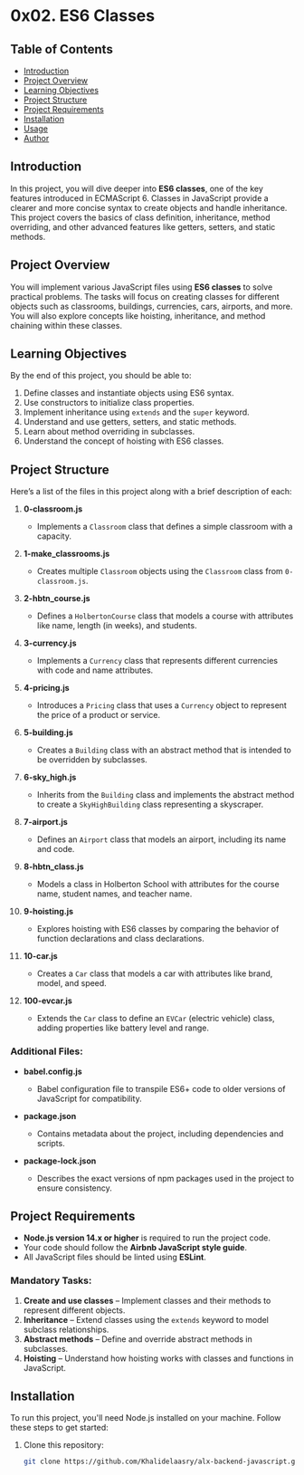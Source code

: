# 0x02. ES6 Classes

## Table of Contents
- [Introduction](#introduction)
- [Project Overview](#project-overview)
- [Learning Objectives](#learning-objectives)
- [Project Structure](#project-structure)
- [Project Requirements](#project-requirements)
- [Installation](#installation)
- [Usage](#usage)
- [Author](#author)

## Introduction
In this project, you will dive deeper into **ES6 classes**, one of the key features introduced in ECMAScript 6. Classes in JavaScript provide a clearer and more concise syntax to create objects and handle inheritance. This project covers the basics of class definition, inheritance, method overriding, and other advanced features like getters, setters, and static methods.

## Project Overview
You will implement various JavaScript files using **ES6 classes** to solve practical problems. The tasks will focus on creating classes for different objects such as classrooms, buildings, currencies, cars, airports, and more. You will also explore concepts like hoisting, inheritance, and method chaining within these classes.

## Learning Objectives
By the end of this project, you should be able to:
1. Define classes and instantiate objects using ES6 syntax.
2. Use constructors to initialize class properties.
3. Implement inheritance using `extends` and the `super` keyword.
4. Understand and use getters, setters, and static methods.
5. Learn about method overriding in subclasses.
6. Understand the concept of hoisting with ES6 classes.

## Project Structure

Here’s a list of the files in this project along with a brief description of each:

1. **0-classroom.js**
   - Implements a `Classroom` class that defines a simple classroom with a capacity.

2. **1-make_classrooms.js**
   - Creates multiple `Classroom` objects using the `Classroom` class from `0-classroom.js`.

3. **2-hbtn_course.js**
   - Defines a `HolbertonCourse` class that models a course with attributes like name, length (in weeks), and students.

4. **3-currency.js**
   - Implements a `Currency` class that represents different currencies with code and name attributes.

5. **4-pricing.js**
   - Introduces a `Pricing` class that uses a `Currency` object to represent the price of a product or service.

6. **5-building.js**
   - Creates a `Building` class with an abstract method that is intended to be overridden by subclasses.

7. **6-sky_high.js**
   - Inherits from the `Building` class and implements the abstract method to create a `SkyHighBuilding` class representing a skyscraper.

8. **7-airport.js**
   - Defines an `Airport` class that models an airport, including its name and code.

9. **8-hbtn_class.js**
   - Models a class in Holberton School with attributes for the course name, student names, and teacher name.

10. **9-hoisting.js**
    - Explores hoisting with ES6 classes by comparing the behavior of function declarations and class declarations.

11. **10-car.js**
    - Creates a `Car` class that models a car with attributes like brand, model, and speed.

12. **100-evcar.js**
    - Extends the `Car` class to define an `EVCar` (electric vehicle) class, adding properties like battery level and range.

### Additional Files:
- **babel.config.js**
  - Babel configuration file to transpile ES6+ code to older versions of JavaScript for compatibility.

- **package.json**
  - Contains metadata about the project, including dependencies and scripts.

- **package-lock.json**
  - Describes the exact versions of npm packages used in the project to ensure consistency.

## Project Requirements
- **Node.js version 14.x or higher** is required to run the project code.
- Your code should follow the **Airbnb JavaScript style guide**.
- All JavaScript files should be linted using **ESLint**.

### Mandatory Tasks:
1. **Create and use classes** – Implement classes and their methods to represent different objects.
2. **Inheritance** – Extend classes using the `extends` keyword to model subclass relationships.
3. **Abstract methods** – Define and override abstract methods in subclasses.
4. **Hoisting** – Understand how hoisting works with classes and functions in JavaScript.

## Installation
To run this project, you'll need Node.js installed on your machine. Follow these steps to get started:

1. Clone this repository:
   ```bash
   git clone https://github.com/Khalidelaasry/alx-backend-javascript.git
